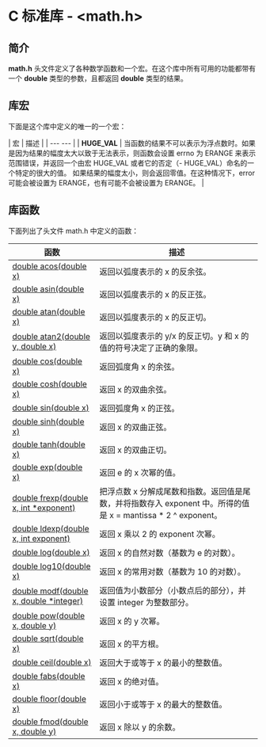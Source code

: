 
# C 标准库 - &lt;math.h&gt;

## 简介

**math.h** 头文件定义了各种数学函数和一个宏。在这个库中所有可用的功能都带有一个 **double** 类型的参数，且都返回 **double** 类型的结果。

## 库宏

下面是这个库中定义的唯一的一个宏：

| 宏 | 描述 |
| --- --- |
| **HUGE_VAL** | 当函数的结果不可以表示为浮点数时。如果是因为结果的幅度太大以致于无法表示，则函数会设置 errno 为 ERANGE 来表示范围错误，并返回一个由宏 HUGE_VAL 或者它的否定（- HUGE_VAL）命名的一个特定的很大的值。 如果结果的幅度太小，则会返回零值。在这种情况下，error 可能会被设置为 ERANGE，也有可能不会被设置为 ERANGE。 |

## 库函数

下面列出了头文件 math.h 中定义的函数：

| 函数 | 描述 |
| --- | --- |
| [double acos(double x)](c-function-acos.html) | 返回以弧度表示的 x 的反余弦。 |
| [double asin(double x)](c-function-asin.html) | 返回以弧度表示的 x 的反正弦。 |
| [double atan(double x)](c-function-atan.html) | 返回以弧度表示的 x 的反正切。 |
| [double atan2(double y, double x)](c-function-atan2.html) | 返回以弧度表示的 y/x 的反正切。y 和 x 的值的符号决定了正确的象限。 |
| [double cos(double x)](c-function-cos.html) | 返回弧度角 x 的余弦。 |
| [double cosh(double x)](c-function-cosh.html) | 返回 x 的双曲余弦。 |
| [double sin(double x)](c-function-sin.html) | 返回弧度角 x 的正弦。 |
| [double sinh(double x)](c-function-sinh.html) | 返回 x 的双曲正弦。 |
| [double tanh(double x)](c-function-tanh.html) | 返回 x 的双曲正切。 |
| [double exp(double x)](c-function-exp.html) | 返回 e 的 x 次幂的值。 |
| [double frexp(double x, int *exponent)](c-function-frexp.html) | 把浮点数 x 分解成尾数和指数。返回值是尾数，并将指数存入 exponent 中。所得的值是 x = mantissa * 2 ^ exponent。 |
| [double ldexp(double x, int exponent)](c-function-ldexp.html) | 返回 x 乘以 2 的 exponent 次幂。 |
| [double log(double x)](c-function-log.html) | 返回 x 的自然对数（基数为 e 的对数）。 |
| [double log10(double x)](c-function-log10.html) | 返回 x 的常用对数（基数为 10 的对数）。 |
| [double modf(double x, double *integer)](c-function-modf.html) | 返回值为小数部分（小数点后的部分），并设置 integer 为整数部分。 |
| [double pow(double x, double y)](c-function-pow.html) | 返回 x 的 y 次幂。 |
| [double sqrt(double x)](c-function-sqrt.html) | 返回 x 的平方根。 |
| [double ceil(double x)](c-function-ceil.html) | 返回大于或等于 x 的最小的整数值。 |
| [double fabs(double x)](c-function-fabs.html) | 返回 x 的绝对值。 |
| [double floor(double x)](c-function-floor.html) | 返回小于或等于 x 的最大的整数值。 |
| [double fmod(double x, double y)](c-function-fmod.html) | 返回 x 除以 y 的余数。 |


